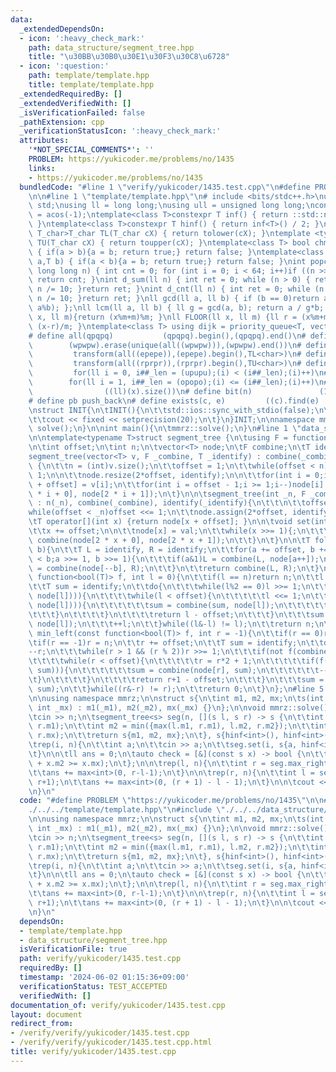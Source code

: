 ```yaml
---
data:
  _extendedDependsOn:
  - icon: ':heavy_check_mark:'
    path: data_structure/segment_tree.hpp
    title: "\u30BB\u30B0\u30E1\u30F3\u30C8\u6728"
  - icon: ':question:'
    path: template/template.hpp
    title: template/template.hpp
  _extendedRequiredBy: []
  _extendedVerifiedWith: []
  _isVerificationFailed: false
  _pathExtension: cpp
  _verificationStatusIcon: ':heavy_check_mark:'
  attributes:
    '*NOT_SPECIAL_COMMENTS*': ''
    PROBLEM: https://yukicoder.me/problems/no/1435
    links:
    - https://yukicoder.me/problems/no/1435
  bundledCode: "#line 1 \"verify/yukicoder/1435.test.cpp\"\n#define PROBLEM \"https://yukicoder.me/problems/no/1435\"\
    \n\n#line 1 \"template/template.hpp\"\n# include <bits/stdc++.h>\nusing namespace\
    \ std;\nusing ll = long long;\nusing ull = unsigned long long;\nconst double pi\
    \ = acos(-1);\ntemplate<class T>constexpr T inf() { return ::std::numeric_limits<T>::max();\
    \ }\ntemplate<class T>constexpr T hinf() { return inf<T>() / 2; }\ntemplate <typename\
    \ T_char>T_char TL(T_char cX) { return tolower(cX); }\ntemplate <typename T_char>T_char\
    \ TU(T_char cX) { return toupper(cX); }\ntemplate<class T> bool chmin(T& a,T b)\
    \ { if(a > b){a = b; return true;} return false; }\ntemplate<class T> bool chmax(T&\
    \ a,T b) { if(a < b){a = b; return true;} return false; }\nint popcnt(unsigned\
    \ long long n) { int cnt = 0; for (int i = 0; i < 64; i++)if ((n >> i) & 1)cnt++;\
    \ return cnt; }\nint d_sum(ll n) { int ret = 0; while (n > 0) { ret += n % 10;\
    \ n /= 10; }return ret; }\nint d_cnt(ll n) { int ret = 0; while (n > 0) { ret++;\
    \ n /= 10; }return ret; }\nll gcd(ll a, ll b) { if (b == 0)return a; return gcd(b,\
    \ a%b); };\nll lcm(ll a, ll b) { ll g = gcd(a, b); return a / g*b; };\nll MOD(ll\
    \ x, ll m){return (x%m+m)%m; }\nll FLOOR(ll x, ll m) {ll r = (x%m+m)%m; return\
    \ (x-r)/m; }\ntemplate<class T> using dijk = priority_queue<T, vector<T>, greater<T>>;\n\
    # define all(qpqpq)           (qpqpq).begin(),(qpqpq).end()\n# define UNIQUE(wpwpw)\
    \        (wpwpw).erase(unique(all((wpwpw))),(wpwpw).end())\n# define LOWER(epepe)\
    \         transform(all((epepe)),(epepe).begin(),TL<char>)\n# define UPPER(rprpr)\
    \         transform(all((rprpr)),(rprpr).begin(),TU<char>)\n# define rep(i,upupu)\
    \         for(ll i = 0, i##_len = (upupu);(i) < (i##_len);(i)++)\n# define reps(i,opopo)\
    \        for(ll i = 1, i##_len = (opopo);(i) <= (i##_len);(i)++)\n# define len(x)\
    \                ((ll)(x).size())\n# define bit(n)               (1LL << (n))\n\
    # define pb push_back\n# define exists(c, e)         ((c).find(e) != (c).end())\n\
    \nstruct INIT{\n\tINIT(){\n\t\tstd::ios::sync_with_stdio(false);\n\t\tstd::cin.tie(0);\n\
    \t\tcout << fixed << setprecision(20);\n\t}\n}INIT;\n\nnamespace mmrz {\n\tvoid\
    \ solve();\n}\n\nint main(){\n\tmmrz::solve();\n}\n#line 1 \"data_structure/segment_tree.hpp\"\
    \n\ntemplate<typename T>struct segment_tree {\n\tusing F = function<T(T, T)>;\n\
    \n\tint offset;\n\tint n;\n\tvector<T> node;\n\tF combine;\n\tT identify;\n\n\t\
    segment_tree(vector<T> v, F _combine, T _identify) : combine(_combine), identify(_identify)\
    \ {\n\t\tn = (int)v.size();\n\t\toffset = 1;\n\t\twhile(offset < n)offset <<=\
    \ 1;\n\n\t\tnode.resize(2*offset, identify);\n\n\t\tfor(int i = 0;i < n;i++)node[i\
    \ + offset] = v[i];\n\t\tfor(int i = offset - 1;i >= 1;i--)node[i] = combine(node[2\
    \ * i + 0], node[2 * i + 1]);\n\t}\n\n\tsegment_tree(int _n, F _combine, T _identify)\
    \ : n(_n), combine(_combine), identify(_identify){\n\t\t\n\t\toffset = 1;\n\t\t\
    while(offset < _n)offset <<= 1;\n\t\tnode.assign(2*offset, identify);\n\t}\n\n\
    \tT operator[](int x) {return node[x + offset]; }\n\n\tvoid set(int x, T val){\n\
    \t\tx += offset;\n\n\t\tnode[x] = val;\n\t\twhile(x >>= 1){;\n\t\t\tnode[x] =\
    \ combine(node[2 * x + 0], node[2 * x + 1]);\n\t\t}\n\t}\n\n\tT fold(int a, int\
    \ b){\n\t\tT L = identify, R = identify;\n\t\tfor(a += offset, b += offset; a\
    \ < b;a >>= 1, b >>= 1){\n\t\t\tif(a&1)L = combine(L, node[a++]);\n\t\t\tif(b&1)R\
    \ = combine(node[--b], R);\n\t\t}\n\t\treturn combine(L, R);\n\t}\n\n\tint max_right(const\
    \ function<bool(T)> f, int l = 0){\n\t\tif(l == n)return n;\n\t\tl += offset;\n\
    \t\tT sum = identify;\n\t\tdo{\n\t\t\twhile(l%2 == 0)l >>= 1;\n\t\t\tif(not f(combine(sum,\
    \ node[l]))){\n\t\t\t\twhile(l < offset){\n\t\t\t\t\tl <<= 1;\n\t\t\t\t\tif(f(combine(sum,\
    \ node[l]))){\n\t\t\t\t\t\tsum = combine(sum, node[l]);\n\t\t\t\t\t\t++l;\n\t\t\
    \t\t\t}\n\t\t\t\t}\n\t\t\t\treturn l - offset;\n\t\t\t}\n\t\t\tsum = combine(sum,\
    \ node[l]);\n\t\t\t++l;\n\t\t}while((l&-l) != l);\n\t\treturn n;\n\t}\n\n\tint\
    \ min_left(const function<bool(T)> f, int r = -1){\n\t\tif(r == 0)return 0;\n\t\
    \tif(r == -1)r = n;\n\t\tr += offset;\n\t\tT sum = identify;\n\t\tdo{\n\t\t\t\
    --r;\n\t\t\twhile(r > 1 && (r % 2))r >>= 1;\n\t\t\tif(not f(combine(node[r], sum))){\n\
    \t\t\t\twhile(r < offset){\n\t\t\t\t\tr = r*2 + 1;\n\t\t\t\t\tif(f(combine(node[r],\
    \ sum))){\n\t\t\t\t\t\tsum = combine(node[r], sum);\n\t\t\t\t\t\t--r;\n\t\t\t\t\
    \t}\n\t\t\t\t}\n\t\t\t\treturn r+1 - offset;\n\t\t\t}\n\t\t\tsum = combine(node[r],\
    \ sum);\n\t\t}while((r&-r) != r);\n\t\treturn 0;\n\t}\n};\n#line 5 \"verify/yukicoder/1435.test.cpp\"\
    \n\nusing namespace mmrz;\n\nstruct s{\n\tint m1, m2, mx;\n\ts(int _m1, int _m2,\
    \ int _mx) : m1(_m1), m2(_m2), mx(_mx) {}\n};\n\nvoid mmrz::solve(){\n\tint n;\n\
    \tcin >> n;\n\tsegment_tree<s> seg(n, [](s l, s r) -> s {\n\t\tint m1 = min(l.m1,\
    \ r.m1);\n\t\tint m2 = min({max(l.m1, r.m1), l.m2, r.m2});\n\t\tint mx = max(l.mx,\
    \ r.mx);\n\t\treturn s{m1, m2, mx};\n\t}, s{hinf<int>(), hinf<int>(), -1});\n\n\
    \trep(i, n){\n\t\tint a;\n\t\tcin >> a;\n\t\tseg.set(i, s{a, hinf<int>(), a});\n\
    \t}\n\n\tll ans = 0;\n\tauto check = [&](const s x) -> bool {\n\t\treturn (x.m1\
    \ + x.m2 >= x.mx);\n\t};\n\n\trep(l, n){\n\t\tint r = seg.max_right(check, l);\n\
    \t\tans += max<int>(0, r-l-1);\n\t}\n\n\trep(r, n){\n\t\tint l = seg.max_right(check,\
    \ r+1);\n\t\tans += max<int>(0, (r + 1) - l - 1);\n\t}\n\n\tcout << ans << endl;\n\
    \n}\n"
  code: "#define PROBLEM \"https://yukicoder.me/problems/no/1435\"\n\n#include \"\
    ./../../template/template.hpp\"\n#include \"./../../data_structure/segment_tree.hpp\"\
    \n\nusing namespace mmrz;\n\nstruct s{\n\tint m1, m2, mx;\n\ts(int _m1, int _m2,\
    \ int _mx) : m1(_m1), m2(_m2), mx(_mx) {}\n};\n\nvoid mmrz::solve(){\n\tint n;\n\
    \tcin >> n;\n\tsegment_tree<s> seg(n, [](s l, s r) -> s {\n\t\tint m1 = min(l.m1,\
    \ r.m1);\n\t\tint m2 = min({max(l.m1, r.m1), l.m2, r.m2});\n\t\tint mx = max(l.mx,\
    \ r.mx);\n\t\treturn s{m1, m2, mx};\n\t}, s{hinf<int>(), hinf<int>(), -1});\n\n\
    \trep(i, n){\n\t\tint a;\n\t\tcin >> a;\n\t\tseg.set(i, s{a, hinf<int>(), a});\n\
    \t}\n\n\tll ans = 0;\n\tauto check = [&](const s x) -> bool {\n\t\treturn (x.m1\
    \ + x.m2 >= x.mx);\n\t};\n\n\trep(l, n){\n\t\tint r = seg.max_right(check, l);\n\
    \t\tans += max<int>(0, r-l-1);\n\t}\n\n\trep(r, n){\n\t\tint l = seg.max_right(check,\
    \ r+1);\n\t\tans += max<int>(0, (r + 1) - l - 1);\n\t}\n\n\tcout << ans << endl;\n\
    \n}\n"
  dependsOn:
  - template/template.hpp
  - data_structure/segment_tree.hpp
  isVerificationFile: true
  path: verify/yukicoder/1435.test.cpp
  requiredBy: []
  timestamp: '2024-06-02 01:15:36+09:00'
  verificationStatus: TEST_ACCEPTED
  verifiedWith: []
documentation_of: verify/yukicoder/1435.test.cpp
layout: document
redirect_from:
- /verify/verify/yukicoder/1435.test.cpp
- /verify/verify/yukicoder/1435.test.cpp.html
title: verify/yukicoder/1435.test.cpp
---
```

